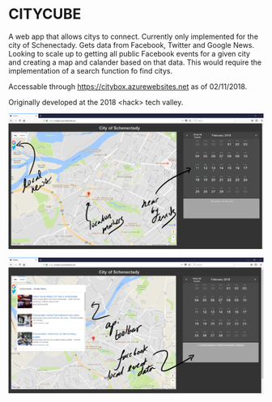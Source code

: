 # CITYCUBE
A web app that allows citys to connect. Currently only implemented for the city of Schenectady. Gets data from Facebook, 
Twitter and Google News. Looking to scale up to getting all public Facebook events for a given city and creating a 
map and calander based on that data. This would require the implementation of a search function fo find citys.  

Accessable through https://citybox.azurewebsites.net as of 02/11/2018.

Originally developed at the 2018 \<hack\> tech valley. 

![Current Look](https://github.com/belsten/citycube/blob/map/generalfeatures.png)

![Scalable](https://github.com/belsten/citycube/blob/map/scalability.png)


